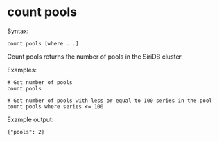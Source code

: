 count pools
===========

Syntax:

	count pools [where ...]
	
Count pools returns the number of pools in the SiriDB cluster.

Examples:

	# Get number of pools
	count pools 
	
	# Get number of pools with less or equal to 100 series in the pool
	count pools where series <= 100

Example output:

	{"pools": 2}